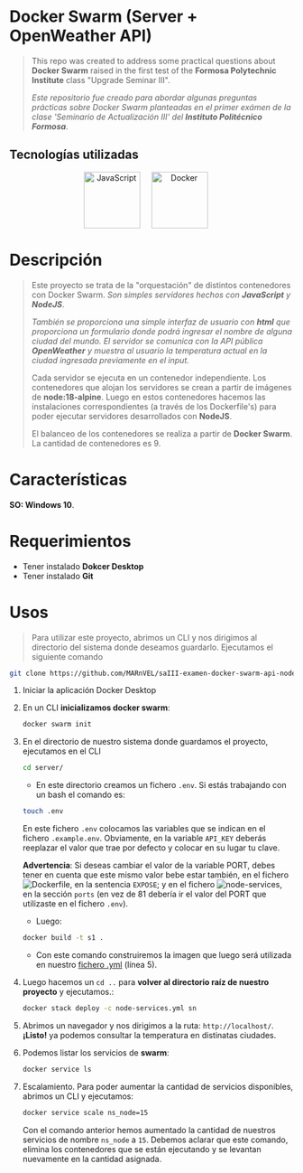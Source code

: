 
# Docker Swarm (Server + OpenWeather API)
>
> This repo was created to address some practical questions about **Docker Swarm** raised in the first test of the  **Formosa Polytechnic Institute** class "Upgrade Seminar III".
>
> *Este repositorio fue creado para abordar algunas preguntas prácticas sobre Docker Swarm planteadas en el primer exámen de la clase 'Seminario de Actualización III' del **Instituto Politécnico Formosa***.

## Tecnologías utilizadas

<div align="center" style="display: flex; justify-content: center; align-items: center;">
      <span style="margin-right: 20px;">
         <a href="https://es.javascript.info/" target="_blank">
               <img width="100" title='JavaScript' src='https://upload.wikimedia.org/wikipedia/commons/6/6a/JavaScript-logo.png'>
         </a>
      </span>
      <span style="margin-right: 20px;">
         <a href="https://www.docker.com/" target="_blank" title='Docker'>
               <img width="100" title='Docker' src='https://upload.wikimedia.org/wikipedia/en/thumb/f/f4/Docker_logo.svg/1920px-Docker_logo.svg.png'>
         </a>
      </span>
      </br>
</div>

# Descripción

> Este proyecto se trata de la "orquestación" de distintos contenedores con Docker Swarm.
> *Son simples servidores hechos con **JavaScript** y **NodeJS***.
> 
> *También se proporciona una simple interfaz de usuario con **html** que proporciona un formulario donde podrá ingresar el nombre de alguna ciudad del mundo.*
> *El servidor se comunica con la API pública **OpenWeather** y muestra al usuario la temperatura actual en la ciudad ingresada previamente en el input.*
> 
> Cada servidor se ejecuta en un contenedor independiente.
> Los contenedores que alojan los servidores se crean a partir de imágenes de **node:18-alpine**. Luego en estos contenedores hacemos las instalaciones correspondientes (a través de los Dockerfile's) para poder ejecutar servidores desarrollados con **NodeJS**.
> 
> El balanceo de los contenedores se realiza a partir de **Docker Swarm**.
> La cantidad de contenedores es 9.

# Características

**SO: Windows 10**.

# Requerimientos

* Tener instalado **Dokcer Desktop**
* Tener instalado **Git**

# Usos

> Para utilizar este proyecto,  abrimos un CLI y nos dirigimos al directorio del sistema donde deseamos guardarlo. Ejecutamos el siguiente comando

```bash
git clone https://github.com/MARnVEL/saIII-examen-docker-swarm-api-node.git
```

1. Iniciar la aplicación Docker Desktop

2. En un CLI **inicializamos docker swarm**:

      ```bash
      docker swarm init
      ```

3. En el directorio de nuestro sistema donde guardamos el proyecto, ejecutamos en el CLI

      ```bash
      cd server/
      ```

      * En este directorio creamos un fichero `.env`. Si estás trabajando con un bash el comando es:

      ```bash
      touch .env
      ```

      En este fichero `.env` colocamos las variables que se indican en el fichero `.example.env`. Obviamente, en la variable `API_KEY` deberás reeplazar el valor que trae por defecto y colocar en su lugar tu clave.

      **Advertencia**: Si deseas cambiar el valor de la variable PORT, debes tener en cuenta que este mismo valor bebe estar también, en el fichero ![Dockerfile](./server/Dockerfile), en la sentencia `EXPOSE`; y en el fichero ![node-services](./node-services.yml), en la sección `ports` (en vez de 81 debería ir el valor del PORT que utilizaste en el fichero `.env`).

      * Luego:

      ```bash
      docker build -t s1 .
      ```

      * Con este comando construiremos la imagen que luego será utilizada en nuestro [fichero .yml](`./node-services.yml`) (línea 5).

4. Luego hacemos un `cd ..` para **volver al directorio raíz de nuestro proyecto** y ejecutamos.:

      ```bash
      docker stack deploy -c node-services.yml sn
      ```

5. Abrimos un navegador y nos dirigimos a la ruta: `http://localhost/`. **¡Listo!** ya podemos consultar la temperatura en distinatas ciudades.

6. Podemos listar los servicios de **swarm**:

      ```bash
      docker service ls
      ```

7. Escalamiento. Para poder aumentar la cantidad de servicios disponibles, abrimos un CLI y ejecutamos:

      ```bash
      docker service scale ns_node=15
      ```

      Con el comando anterior hemos aumentado la cantidad de nuestros servicios de nombre `ns_node` a `15`.
      Debemos aclarar que este comando, elimina los contenedores que se están ejecutando y se levantan nuevamente en la cantidad asignada.
